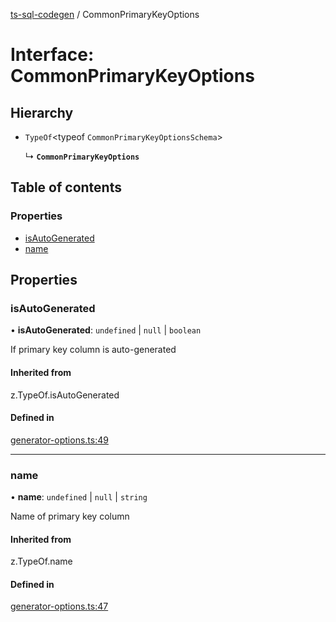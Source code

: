[ts-sql-codegen](../README.md) / CommonPrimaryKeyOptions

# Interface: CommonPrimaryKeyOptions

## Hierarchy

- `TypeOf`<typeof `CommonPrimaryKeyOptionsSchema`\>

  ↳ **`CommonPrimaryKeyOptions`**

## Table of contents

### Properties

- [isAutoGenerated](CommonPrimaryKeyOptions.md#isautogenerated)
- [name](CommonPrimaryKeyOptions.md#name)

## Properties

### isAutoGenerated

• **isAutoGenerated**: `undefined` \| ``null`` \| `boolean`

If primary key column is auto-generated

#### Inherited from

z.TypeOf.isAutoGenerated

#### Defined in

[generator-options.ts:49](https://github.com/lorefnon/ts-sql-codegen/blob/57b704f/src/generator-options.ts#L49)

___

### name

• **name**: `undefined` \| ``null`` \| `string`

Name of primary key column

#### Inherited from

z.TypeOf.name

#### Defined in

[generator-options.ts:47](https://github.com/lorefnon/ts-sql-codegen/blob/57b704f/src/generator-options.ts#L47)
